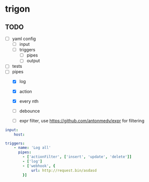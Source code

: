 # trigon


## TODO

- [ ] yaml config
    - [ ] input
    - [ ] triggers
        - [ ] pipes
        - [ ] output
- [ ] tests
- [ ] pipes
    - [x] log
    - [x] action
    - [x] every nth
    - [ ] debounce
    - [ ] expr filter, use https://github.com/antonmedv/expr for filtering


```yaml
input:
    host: 

triggers:
    - name: 'Log all'
      pipes: 
        - ['actionFilter', ['insert', 'update', 'delete']]
        - ['log']
        - ['webhook', {
            url: http://request.bin/asdasd
        }]

```
